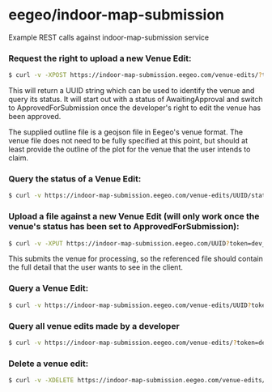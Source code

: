 # eegeo/indoor-map-submission
Example REST calls against indoor-map-submission service

### Request the right to upload a new Venue Edit:

```sh
$ curl -v -XPOST https://indoor-map-submission.eegeo.com/venue-edits/?token=dev_auth_token -F venue_street_address="<address>" -F venue_phone_number="<phone no.>" -F venue_email="<email address>" -F venue_outline="@/path/to/my/file"
```

This will return a UUID string which can be used to identify the venue and query its status.  It will start out with a status of AwaitingApproval and switch to ApprovedForSubmission once the developer's right to edit the venue has been approved.  

The supplied outline file is a geojson file in Eegeo's venue format.  The venue file does not need to be fully specified at this point, but should at least provide the outline of the plot for the venue that the user intends to claim.

### Query the status of a Venue Edit:

```sh
$ curl -v https://indoor-map-submission.eegeo.com/venue-edits/UUID/status?token=dev_auth_token
```

### Upload a file against a new Venue Edit (will only work once the venue's status has been set to ApprovedForSubmission):

```sh
$ curl -v -XPUT https://indoor-map-submission.eegeo.com/UUID?token=dev_auth_token -F name="my venue name" -F comment="my venue comment" -F file="@/path/to/my/file"
```

This submits the venue for processing, so the referenced file should contain the full detail that the user wants to see in the client.

### Query a Venue Edit:

```sh
$ curl -v https://indoor-map-submission.eegeo.com/venue-edits/UUID?token=dev_auth_token
```

### Query all venue edits made by a developer 

```sh
$ curl -v https://indoor-map-submission.eegeo.com/venue-edits/?token=dev_auth_token
```

### Delete a venue edit:

```sh
$ curl -v -XDELETE https://indoor-map-submission.eegeo.com/venue-edits/UUID?token=dev_auth_token
```

